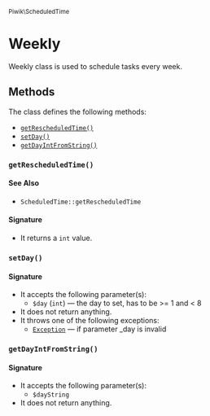 <small>Piwik\ScheduledTime</small>

Weekly
======

Weekly class is used to schedule tasks every week.

Methods
-------

The class defines the following methods:

- [`getRescheduledTime()`](#getrescheduledtime)
- [`setDay()`](#setday)
- [`getDayIntFromString()`](#getdayintfromstring)

<a name="getrescheduledtime" id="getrescheduledtime"></a>
<a name="getRescheduledTime" id="getRescheduledTime"></a>
### `getRescheduledTime()`

#### See Also

- `ScheduledTime::getRescheduledTime`

#### Signature

- It returns a `int` value.

<a name="setday" id="setday"></a>
<a name="setDay" id="setDay"></a>
### `setDay()`

#### Signature

- It accepts the following parameter(s):
    - `$day` (`int`) &mdash; the day to set, has to be >= 1 and < 8
- It does not return anything.
- It throws one of the following exceptions:
    - [`Exception`](http://php.net/class.Exception) &mdash; if parameter _day is invalid

<a name="getdayintfromstring" id="getdayintfromstring"></a>
<a name="getDayIntFromString" id="getDayIntFromString"></a>
### `getDayIntFromString()`

#### Signature

- It accepts the following parameter(s):
    - `$dayString`
- It does not return anything.

